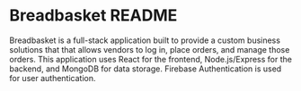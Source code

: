 # Breadbasket README

Breadbasket is a full-stack application built to provide a custom business solutions that that allows vendors to log in, place orders, and manage those orders. This application uses React for the frontend, Node.js/Express for the backend, and MongoDB for data storage. Firebase Authentication is used for user authentication.
